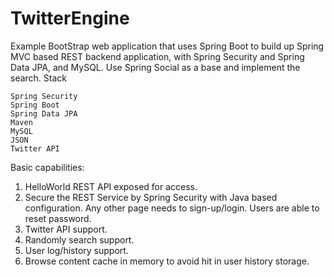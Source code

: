# TwitterEngine
Example BootStrap web application that uses Spring Boot to build up Spring MVC based REST backend application, with Spring Security and Spring Data JPA, and MySQL. Use Spring Social as a base and implement the search.
Stack

    Spring Security
    Spring Boot
    Spring Data JPA
    Maven
    MySQL
    JSON
    Twitter API

Basic capabilities:
1. HelloWorld REST API exposed for access. 
2. Secure the REST Service by Spring Security with Java based configuration. Any other page needs to sign-up/login. Users are able to reset password.
3. Twitter API support.
4. Randomly search support.
5. User log/history support.
6. Browse content cache in memory to avoid hit in user history storage.
